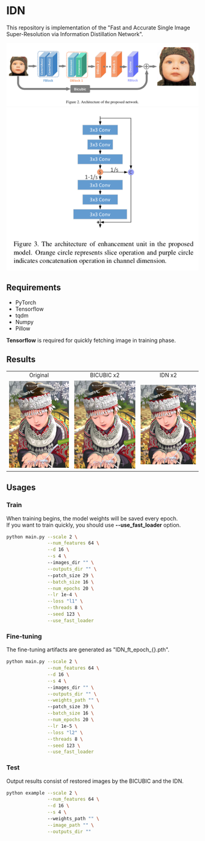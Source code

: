 # IDN

This repository is implementation of the "Fast and Accurate Single Image Super-Resolution via Information Distillation Network".

<center><img src="./figs/fig2.png"></center>
<center><img src="./figs/fig3.png"></center>

## Requirements
- PyTorch
- Tensorflow
- tqdm
- Numpy
- Pillow

**Tensorflow** is required for quickly fetching image in training phase.

## Results

<table>
    <tr>
        <td><center>Original</center></td>
        <td><center>BICUBIC x2</center></td>
        <td><center>IDN x2</center></td>
    </tr>
    <tr>
    	<td>
    		<center><img src="./data/comic.bmp""></center>
    	</td>
    	<td>
    		<center><img src="./data/comic_x2_bicubic.png"></center>
    	</td>
    	<td>
    		<center><img src="./data/comic_x2_IDN.png"></center>
    	</td>
    </tr>
</table>

## Usages

### Train

When training begins, the model weights will be saved every epoch. <br />
If you want to train quickly, you should use **--use_fast_loader** option.

```bash
python main.py --scale 2 \
               --num_features 64 \
               --d 16 \
               --s 4 \              
               --images_dir "" \
               --outputs_dir "" \               
               --patch_size 29 \
               --batch_size 16 \
               --num_epochs 20 \
               --lr 1e-4 \
               --loss "l1" \
               --threads 8 \
               --seed 123 \
               --use_fast_loader              
```

### Fine-tuning

The fine-tuning artifacts are generated as "IDN_ft_epoch_{}.pth".

```bash
python main.py --scale 2 \
               --num_features 64 \
               --d 16 \
               --s 4 \              
               --images_dir "" \
               --outputs_dir "" \
               --weights_path "" \               
               --patch_size 39 \
               --batch_size 16 \
               --num_epochs 20 \
               --lr 1e-5 \
               --loss "l2" \
               --threads 8 \
               --seed 123 \
               --use_fast_loader              
```

### Test

Output results consist of restored images by the BICUBIC and the IDN.

```bash
python example --scale 2 \
               --num_features 64 \
               --d 16 \
               --s 4 \              
               --weights_path "" \
               --image_path "" \
               --outputs_dir ""                              
```
